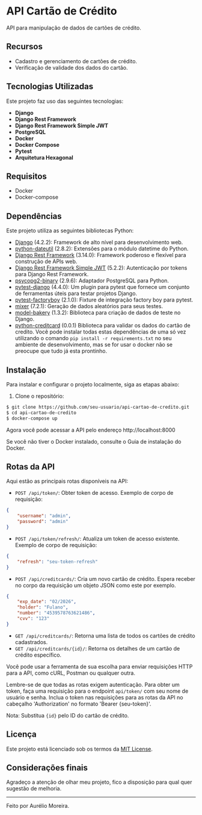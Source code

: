 # API Cartão de Crédito

API para manipulação de dados de cartões de crédito.

## Recursos

- Cadastro e gerenciamento de cartões de crédito.
- Verificação de validade dos dados do cartão.

## Tecnologias Utilizadas

Este projeto faz uso das seguintes tecnologias:

- **Django**
- **Django Rest Framework**
- **Django Rest Framework Simple JWT**
- **PostgreSQL**
- **Docker**
- **Docker Compose**
- **Pytest**
- **Arquitetura Hexagonal**


## Requisitos

- Docker
- Docker-compose

## Dependências

Este projeto utiliza as seguintes bibliotecas Python:

- [Django](https://www.djangoproject.com/) (4.2.2): Framework de alto nível para desenvolvimento web.
- [python-dateutil](https://dateutil.readthedocs.io/en/stable/) (2.8.2): Extensões para o módulo datetime do Python.
- [Django Rest Framework](https://www.django-rest-framework.org/) (3.14.0): Framework poderoso e flexível para construção de APIs web.
- [Django Rest Framework Simple JWT](https://django-rest-framework-simplejwt.readthedocs.io/en/latest/) (5.2.2): Autenticação por tokens para Django Rest Framework.
- [psycopg2-binary](https://www.psycopg.org/docs/) (2.9.6): Adaptador PostgreSQL para Python.
- [pytest-django](https://pytest-django.readthedocs.io/en/latest/) (4.4.0): Um plugin para pytest que fornece um conjunto de ferramentas úteis para testar projetos Django.
- [pytest-factoryboy](https://pytest-factoryboy.readthedocs.io/) (2.1.0): Fixture de integração factory boy para pytest.
- [mixer](https://mixer.readthedocs.io/en/latest/) (7.2.1): Geração de dados aleatórios para seus testes.
- [model-bakery](https://model-bakery.readthedocs.io/en/latest/) (1.3.2): Biblioteca para criação de dados de teste no Django.
- [python-creditcard](https://github.com/maistodos/python-creditcard.git@main) (0.0.1) Biblioteca para validar os dados do cartão de credito.
Você pode instalar todas estas dependências de uma só vez utilizando o comando `pip install -r requirements.txt` no seu ambiente de desenvolvimento, mas se for usar o docker não se preocupe que tudo já esta prontinho.

## Instalação

Para instalar e configurar o projeto localmente, siga as etapas abaixo:

1. Clone o repositório:

```sh
$ git clone https://github.com/seu-usuario/api-cartao-de-credito.git
$ cd api-cartao-de-credito
$ docker-compose up
```
Agora você pode acessar a API pelo endereço http://localhost:8000

Se você não tiver o Docker instalado, consulte o Guia de instalação do Docker.

## Rotas da API

Aqui estão as principais rotas disponíveis na API:

- `POST /api/token/`: Obter token de acesso. Exemplo de corpo de requisição: 
```json
{ 
    "username": "admin", 
    "password": "admin" 
}
```
- `POST /api/token/refresh/`: Atualiza um token de acesso existente. Exemplo de corpo de requisição: 
```json
{ 
    "refresh": "seu-token-refresh" 
}
```
- `POST /api/creditcards/`: Cria um novo cartão de crédito. Espera receber no corpo da requisição um objeto JSON como este por exemplo.
```json
{
    "exp_date": "02/2026",
    "holder": "Fulano",
    "number": "4539578763621486",
    "cvv": "123"
}
```
- `GET /api/creditcards/`: Retorna uma lista de todos os cartões de crédito cadastrados.
- `GET /api/creditcards/{id}/`: Retorna os detalhes de um cartão de crédito específico.

Você pode usar a ferramenta de sua escolha para enviar requisições HTTP para a API, como cURL, Postman ou qualquer outra.

Lembre-se de que todas as rotas exigem autenticação. Para obter um token, faça uma requisição para o endpoint `api/token/` com seu nome de usuário e senha. Inclua o token nas requisições para as rotas da API no cabeçalho 'Authorization' no formato 'Bearer {seu-token}'.

Nota: Substitua `{id}` pelo ID do cartão de crédito.

## Licença

Este projeto está licenciado sob os termos da [MIT License](https://opensource.org/licenses/MIT).

## Considerações finais

Agradeço a atenção de olhar meu projeto, fico a disposição para qual quer sugestão de melhoria.

---

Feito por Aurélio Moreira.

